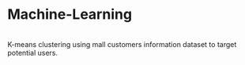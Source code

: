 # Machine-Learning
<br>
K-means clustering using mall customers information dataset to target potential users.
